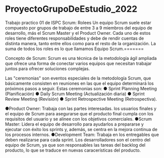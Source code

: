 # ProyectoGrupoDeEstudio_2022
Trabajo practico 01 de ISPC
Scrum: Rolees
Un equipo Scrum suele estar compuesto por grupos de trabajo de entre 3 a 9 miembros del equipo de desarrollo, más el Scrum Master y el Product Owner. Cada uno de estos roles tiene diferentes responsabilidades y debe de rendir cuentas de distinta manera, tanto entre ellos como para el resto de la organización. La suma de todos los roles es lo que llamamos Equipo Scrum.=======

Concepto de Scrum:
  Scrum es una técnica de la metodología ágil ampliada que ofrece una forma de conectar varios equipos que necesitan trabajar juntos para ofrecer soluciones complejas.

Las "ceremonias" son eventos especiales de la metodología Scrum, que básicamente consisten en reuniones en las que el equipo determinará los próximos pasos a seguir. Estas ceremonias son: 
● Sprint Planning Meeting (Planificación) 
● Daily Scrum Meeting (Actualización diaria) 
● Sprint Review Meeting (Revisión) 
● Sprint Retrospective Meeting (Retrospectiva).

●Product Owner: Trabaja con las partes interesadas. los usuarios finales y el equipo de Scrum para asegurarse que el producto final cumpla con los requisitos del usuario y se alinee con los objetivos comerciales.
●Scrum Master: Lidera el equipo de desarrollo para ayudarlos a prepararse y ejecutar con éxito los sprints y, además, se centra en la mejora continua de los procesos internos.
●Development Team: Trabaja en los entregables que deben realizarse para cada sprint. Los desarrolladores son el centro del equipo de Scrum, ya que son responsables las tareas del backlog del producto, lo que se traduce en nuevas caracerísticas del producto.
